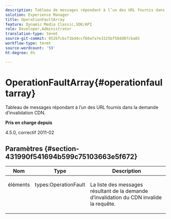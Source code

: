 ```yaml
---
description: Tableau de messages répondant à l’un des URL fournis dans la demande d’invalidation CDN.
solution: Experience Manager
title: OperationFaultArray
feature: Dynamic Media Classic,SDK/API
role: Developer,Administrator
translation-type: tm+mt
source-git-commit: 052bfcbcf1bd4ccf60afa7e3325bf58dd07cba85
workflow-type: tm+mt
source-wordcount: '59'
ht-degree: 6%

---
```



# OperationFaultArray{#operationfaultarray}

Tableau de messages répondant à l’un des URL fournis dans la demande d’invalidation CDN.

**Pris en charge depuis**

4.5.0, correctif 2011-02

## Paramètres {#section-431990f541694b599c75103663e5f672}

<table id="table_C8AEAC1759E144499557ECEBDAF740B9"> 
 <thead> 
  <tr> 
   <th class="entry"> <b> Nom</b> </th> 
   <th class="entry"> <b> Type</b> </th> 
   <th class="entry"> <b> Description</b> </th> 
  </tr> 
 </thead>
 <tbody> 
  <tr valign="top"> 
   <td> <p> <span class="codeph"> <span class="varname"> éléments</span> </span> </p> </td> 
   <td> <p> <span class="codeph"> types:OperationFault</span> </p> </td> 
   <td> <p> La liste des messages résultant de la demande d’invalidation du CDN invalide la requête. </p> </td> 
  </tr> 
 </tbody> 
</table>

